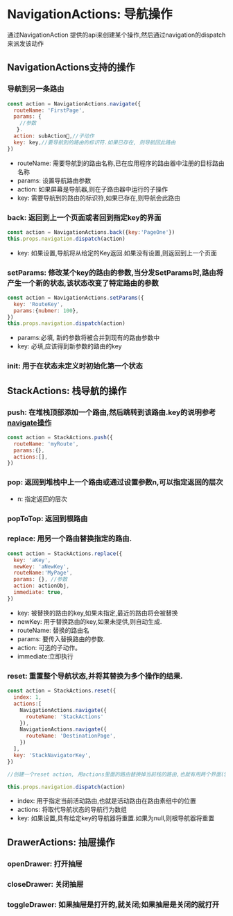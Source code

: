 # NavigationActions: 导航操作

通过NavigationAction 提供的api来创建某个操作,然后通过navigation的dispatch来派发该动作

## NavigationActions支持的操作

###  <h3 id='navigate'>导航到另一条路由</h3>

```JavaScript
const action = NavigationActions.navigate({
  routeName: 'FirstPage',
  params: {
    //参数
   }.
  action: subAction,//子动作
  key: key,//要导航到的路由的标识符.如果已存在, 则导航回此路由
})
```

* routeName: 需要导航到的路由名称,已在应用程序的路由器中注册的目标路由名称
* params: 设置导航路由参数
* action: 如果屏幕是导航器,则在子路由器中运行的子操作
* key: 需要导航到的路由的标识符,如果已存在,则导航会此路由

### back: 返回到上一个页面或者回到指定key的界面

```JavaScript
const action = NavigationActions.back({key:'PageOne'})
this.props.navigation.dispatch(action)
```

* key: 如果设置,导航将从给定的Key返回.如果没有设置,则返回到上一个页面

### setParams: 修改某个key的路由的参数,当分发SetParams时,路由将产生一个新的状态,该状态改变了特定路由的参数

```JavaScript
const action = NavigationActions.setParams({
  key: 'RouteKey',
  params:{nubmer: 100},
})
this.props.navigation.dispatch(action)
```

* params:必填, 新的参数将被合并到现有的路由参数中
* key: 必填,应该得到新参数的路由的key

### init: 用于在状态未定义时初始化第一个状态

## StackActions: 栈导航的操作

### push: 在堆栈顶部添加一个路由,然后跳转到该路由.key的说明参考 [navigate操作](#navigate)

```JavaScript
const action = StackActions.push({
  routeName: 'myRoute',
  params:{},
  actions:[],
})
```

### pop: 返回到堆栈中上一个路由或通过设置参数n,可以指定返回的层次

* n: 指定返回的层次

### popToTop: 返回到根路由

### replace: 用另一个路由替换指定的路由.

```JavaScript
const action = StackActions.replace({
  key: 'aKey',
  newKey: 'aNewKey',
  routeName:'MyPage',
  params: {}, //参数
  action: actionObj,
  immediate: true,
})
```

* key: 被替换的路由的key,如果未指定,最近的路由将会被替换
* newKey: 用于替换路由的key,如果未提供,则自动生成.
* routeName: 替换的路由名
* params: 要传入替换路由的参数.
* action: 可选的子动作。
* immediate:立即执行

### reset: 重置整个导航状态,并将其替换为多个操作的结果.

```JavaScript
const action = StackActions.reset({
  index: 1,
  actions:[
    NavigationActions.navigate({
      routeName: 'StackActions'
    }),
    NavigationActions.navigate({
      routeName: 'DestinationPage',
    })
  ],
  key: 'StackNavigatorKey',
})

//创建一个reset action, 用actions里面的路由替换掉当前栈的路由,也就有用两个界面(StackActions, DestinationPage)替换掉之前栈中的所有界面,并且显示路由在栈中所有路由的位置为index的界面,在该例子中是DestinationPage.

this.props.navigation.dispatch(action)
```
* index: 用于指定当前活动路由,也就是活动路由在路由素组中的位置
* actions: 将取代导航状态的导航行为数组
* key: 如果设置,具有给定key的导航器将重置.如果为null,则根导航器将重置

## DrawerActions: 抽屉操作

### openDrawer: 打开抽屉

### closeDrawer: 关闭抽屉

### toggleDrawer: 如果抽屉是打开的,就关闭;如果抽屉是关闭的就打开
